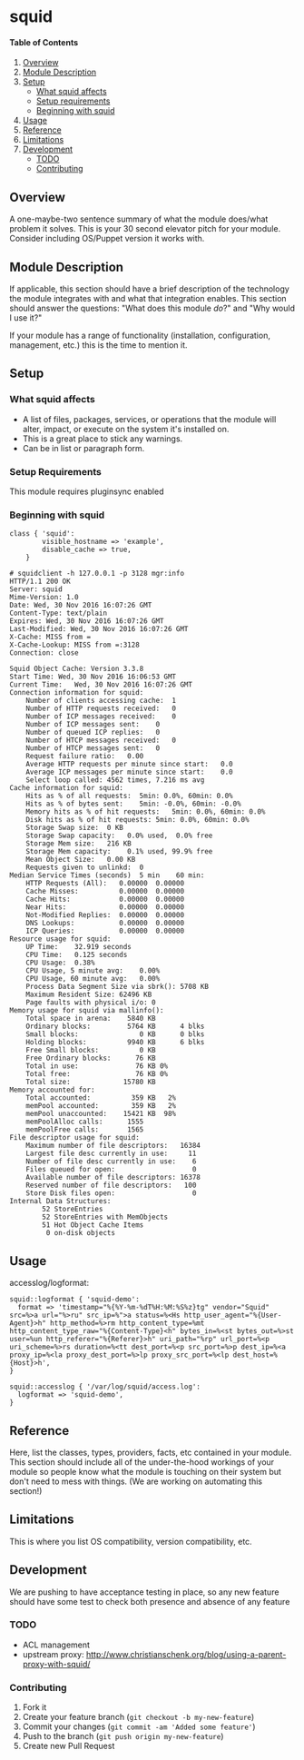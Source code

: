 # squid

#### Table of Contents

1. [Overview](#overview)
2. [Module Description](#module-description)
3. [Setup](#setup)
    * [What squid affects](#what-squid-affects)
    * [Setup requirements](#setup-requirements)
    * [Beginning with squid](#beginning-with-squid)
4. [Usage](#usage)
5. [Reference](#reference)
5. [Limitations](#limitations)
6. [Development](#development)
    * [TODO](#todo)
    * [Contributing](#contributing)

## Overview

A one-maybe-two sentence summary of what the module does/what problem it solves.
This is your 30 second elevator pitch for your module. Consider including
OS/Puppet version it works with.

## Module Description

If applicable, this section should have a brief description of the technology
the module integrates with and what that integration enables. This section
should answer the questions: "What does this module *do*?" and "Why would I use
it?"

If your module has a range of functionality (installation, configuration,
management, etc.) this is the time to mention it.

## Setup

### What squid affects

* A list of files, packages, services, or operations that the module will alter,
  impact, or execute on the system it's installed on.
* This is a great place to stick any warnings.
* Can be in list or paragraph form.

### Setup Requirements

This module requires pluginsync enabled

### Beginning with squid

```puppet
class { 'squid':
		visible_hostname => 'example',
		disable_cache => true,
	}
```

```
# squidclient -h 127.0.0.1 -p 3128 mgr:info
HTTP/1.1 200 OK
Server: squid
Mime-Version: 1.0
Date: Wed, 30 Nov 2016 16:07:26 GMT
Content-Type: text/plain
Expires: Wed, 30 Nov 2016 16:07:26 GMT
Last-Modified: Wed, 30 Nov 2016 16:07:26 GMT
X-Cache: MISS from =
X-Cache-Lookup: MISS from =:3128
Connection: close

Squid Object Cache: Version 3.3.8
Start Time:	Wed, 30 Nov 2016 16:06:53 GMT
Current Time:	Wed, 30 Nov 2016 16:07:26 GMT
Connection information for squid:
	Number of clients accessing cache:	1
	Number of HTTP requests received:	0
	Number of ICP messages received:	0
	Number of ICP messages sent:	0
	Number of queued ICP replies:	0
	Number of HTCP messages received:	0
	Number of HTCP messages sent:	0
	Request failure ratio:	 0.00
	Average HTTP requests per minute since start:	0.0
	Average ICP messages per minute since start:	0.0
	Select loop called: 4562 times, 7.216 ms avg
Cache information for squid:
	Hits as % of all requests:	5min: 0.0%, 60min: 0.0%
	Hits as % of bytes sent:	5min: -0.0%, 60min: -0.0%
	Memory hits as % of hit requests:	5min: 0.0%, 60min: 0.0%
	Disk hits as % of hit requests:	5min: 0.0%, 60min: 0.0%
	Storage Swap size:	0 KB
	Storage Swap capacity:	 0.0% used,  0.0% free
	Storage Mem size:	216 KB
	Storage Mem capacity:	 0.1% used, 99.9% free
	Mean Object Size:	0.00 KB
	Requests given to unlinkd:	0
Median Service Times (seconds)  5 min    60 min:
	HTTP Requests (All):   0.00000  0.00000
	Cache Misses:          0.00000  0.00000
	Cache Hits:            0.00000  0.00000
	Near Hits:             0.00000  0.00000
	Not-Modified Replies:  0.00000  0.00000
	DNS Lookups:           0.00000  0.00000
	ICP Queries:           0.00000  0.00000
Resource usage for squid:
	UP Time:	32.919 seconds
	CPU Time:	0.125 seconds
	CPU Usage:	0.38%
	CPU Usage, 5 minute avg:	0.00%
	CPU Usage, 60 minute avg:	0.00%
	Process Data Segment Size via sbrk(): 5708 KB
	Maximum Resident Size: 62496 KB
	Page faults with physical i/o: 0
Memory usage for squid via mallinfo():
	Total space in arena:    5840 KB
	Ordinary blocks:         5764 KB      4 blks
	Small blocks:               0 KB      0 blks
	Holding blocks:          9940 KB      6 blks
	Free Small blocks:          0 KB
	Free Ordinary blocks:      76 KB
	Total in use:              76 KB 0%
	Total free:                76 KB 0%
	Total size:             15780 KB
Memory accounted for:
	Total accounted:          359 KB   2%
	memPool accounted:        359 KB   2%
	memPool unaccounted:    15421 KB  98%
	memPoolAlloc calls:      1555
	memPoolFree calls:       1565
File descriptor usage for squid:
	Maximum number of file descriptors:   16384
	Largest file desc currently in use:     11
	Number of file desc currently in use:    6
	Files queued for open:                   0
	Available number of file descriptors: 16378
	Reserved number of file descriptors:   100
	Store Disk files open:                   0
Internal Data Structures:
	    52 StoreEntries
	    52 StoreEntries with MemObjects
	    51 Hot Object Cache Items
	     0 on-disk objects
```

## Usage

accesslog/logformat:

```puppet
squid::logformat { 'squid-demo':
  format => 'timestamp="%{%Y-%m-%dT%H:%M:%S%z}tg" vendor="Squid" src=%>a url="%>ru" src_ip=%">a status=%<Hs http_user_agent="%{User-Agent}>h" http_method=%>rm http_content_type=%mt http_content_type_raw="%{Content-Type}<h" bytes_in=%<st bytes_out=%>st user=%un http_referer="%{Referer}>h" uri_path="%rp" url_port=%<p uri_scheme=%>rs duration=%<tt dest_port=%<p src_port=%>p dest_ip=%<a proxy_ip=%<la proxy_dest_port=%>lp proxy_src_port=%<lp dest_host=%{Host}>h',
}

squid::accesslog { '/var/log/squid/access.log':
  logformat => 'squid-demo',
}
```

## Reference

Here, list the classes, types, providers, facts, etc contained in your module.
This section should include all of the under-the-hood workings of your module so
people know what the module is touching on their system but don't need to mess
with things. (We are working on automating this section!)

## Limitations

This is where you list OS compatibility, version compatibility, etc.

## Development

We are pushing to have acceptance testing in place, so any new feature should
have some test to check both presence and absence of any feature

### TODO

* ACL management
* upstream proxy: http://www.christianschenk.org/blog/using-a-parent-proxy-with-squid/

### Contributing

1. Fork it
2. Create your feature branch (`git checkout -b my-new-feature`)
3. Commit your changes (`git commit -am 'Added some feature'`)
4. Push to the branch (`git push origin my-new-feature`)
5. Create new Pull Request
